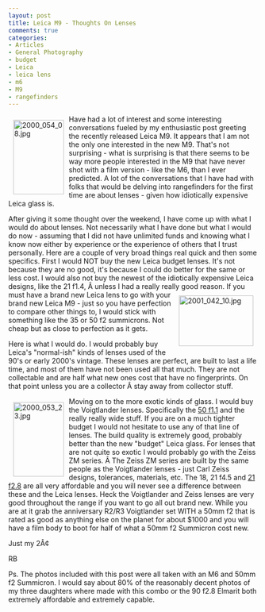 ```yaml
---
layout: post
title: Leica M9 - Thoughts On Lenses
comments: true
categories:
- Articles
- General Photography
- budget
- Leica
- leica lens
- m6
- M9
- rangefinders
---
```

<a rel="lightbox" href="/wp-content/uploads/2009/09/2000_054_08.jpg"><img title="2000_054_08.jpg" src="/wp-content/uploads/2009/09/.thumbs/.2000_054_08.jpg" border="0" alt="2000_054_08.jpg" hspace="10" vspace="10" width="102" height="150" align="left" /></a>Have had a lot of interest and some interesting conversations fueled by my enthusiastic post greeting the recently released Leica M9. It appears that I am not the only one interested in the new M9. That's not surprising - what is surprising is that there seems to be way more people interested in the M9 that have never shot with a film version - like the M6, than I ever predicted. A lot of the conversations that I have had with folks that would be delving into rangefinders for the first time are about lenses - given how idiotically expensive Leica glass is.

After giving it some thought over the weekend, I have come up with what I would do about lenses. Not necessarily what I have done but what I would do now - assuming that I did not have unlimited funds and knowing what I know now either by experience or the experience of others that I trust personally. Here are a couple of very broad things real quick and then some specifics. First I would NOT buy the new Leica budget lenses. It's not because they are no good, it's because I could do better for the same or less cost. I would also not buy the newest of the idiotically expensive Leica designs, like the 21 f1.4, Â unless I had a really really good reason. <a rel="lightbox" href="/wp-content/uploads/2009/09/2001_042_10.jpg"><img title="2001_042_10.jpg" src="/wp-content/uploads/2009/09/.thumbs/.2001_042_10.jpg" border="0" alt="2001_042_10.jpg" hspace="10" vspace="10" width="150" height="102" align="right" /></a>If you must have a brand new Leica lens to go with your brand new Leica M9 - just so you have perfection to compare other things to, I would stick with something like the 35 or 50 f2 summicrons. Not cheap but as close to perfection as it gets.

Here is what I would do. I would probably buy Leica's "normal-ish" kinds of lenses used of the 90's or early 2000's vintage. These lenses are perfect, are built to last a life time, and most of them have not been used all that much. They are not collectable and are half what new ones cost that have no fingerprints. On that point unless you are a collector Â stay away from collector stuff.

<a rel="lightbox" href="/wp-content/uploads/2009/09/2000_053_23.jpg"><img title="2000_053_23.jpg" src="/wp-content/uploads/2009/09/.thumbs/.2000_053_23.jpg" border="0" alt="2000_053_23.jpg" hspace="10" vspace="10" width="102" height="150" align="left" /></a>Moving on to the more exotic kinds of glass. I would buy the Voigtlander lenses. Specifically the <a href="http://www.cameraquest.com/voigt_5011.htm">50 f1.1</a> and the really really wide stuff. If you are on a much tighter budget I would not hesitate to use any of that line of lenses. The build quality is extremely good, probably better than the new "budget" Leica glass. For lenses that are not quite so exotic I would probably go with the Zeiss ZM series. Â The Zeiss ZM series are built by the same people as the Voigtlander lenses - just Carl Zeiss designs, tolerances, materials, etc. The 18, 21 f4.5 and <a href="http://www.adorama.com/ZI2128BBN.html">21 f2.8</a> are all very affordable and you will never see a difference between these and the Leica lenses. Heck the Voigtlander and Zeiss lenses are very good throughout the range if you want to go all out brand new. While you are at it grab the anniversary R2/R3 Voigtlander set WITH a 50mm f2 that is rated as good as anything else on the planet for about $1000 and you will have a film body to boot for half of what a 50mm f2 Summicron cost new.

Just my 2Â¢

RB

Ps. The photos included with this post were all taken with an M6 and 50mm f2 Summicron. I would say about 80% of the reasonably decent photos of my three daughters where made with this combo or the 90 f2.8 Elmarit both extremely affordable and extremely capable.